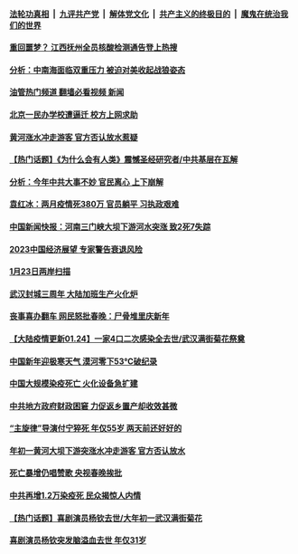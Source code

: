 ####  [法轮功真相](../../../../basic/blob/master/README.md?t=01250012) &nbsp;|&nbsp; [九评共产党](../../../../9ping.md/blob/master/README.md?t=01250012) &nbsp;|&nbsp; [解体党文化](../../../../jtdwh.md/blob/master/README.md?t=01250012)  &nbsp;|&nbsp; [共产主义的终极目的](../../../../gczydzjmd.md/blob/master/README.md?t=01250012) &nbsp;|&nbsp; [魔鬼在统治我们的世界](../../../../mgztzwmdsj.md/blob/master/README.md?t=01250012) 

#### [重回噩梦？ 江西抚州全员核酸检测通告登上热搜](../pages/prog204/a103633780.md?t=01250012) 

#### [分析：中南海面临双重压力 被迫对美收起战狼姿态](../pages/prog204/a103633708.md?t=01250012) 

#### [油管热门频道 翻墙必看视频 新闻](http://129.146.143.75:81/youtube.html?01250012)

#### [北京一民办学校遭逼迁 校方上网求助](../pages/prog204/a103633718.md?t=01250012) 

#### [黄河涨水冲走游客 官方否认放水惹疑](../pages/prog204/a103633717.md?t=01250012) 

#### [【热门话题】《为什么会有人类》震憾圣经研究者/中共基层在瓦解](../pages/prog204/a103633654.md?t=01250012) 




#### [分析：今年中共大事不妙 官民离心 上下崩解](../pages/prog204/a103633249.md?t=01250012) 

#### [袁红冰：两月疫情死380万 官员躺平 习执政艰难](../pages/prog204/a103633222.md?t=01250012) 

#### [中国新闻快报：河南三门峡大坝下游河水突涨 致2死7失踪](../pages/prog204/a103633221.md?t=01250012) 

#### [2023中国经济展望 专家警告衰退风险](../pages/prog204/a103633153.md?t=01250012) 

#### [1月23日两岸扫描](../pages/prog204/a103633156.md?t=01250012) 

#### [武汉封城三周年 大陆加班生产火化炉](../pages/prog204/a103633165.md?t=01250012) 

#### [丧事喜办翻车 网民怒批春晚：尸骨堆里庆新年](../pages/prog204/a103633104.md?t=01250012) 

#### [【大陆疫情更新01.24】一家4口二次感染全去世/武汉满街菊花祭奠](../pages/prog204/a103622164.md?t=01250012) 

#### [中国新年迎极寒天气 漠河零下53℃破纪录](../pages/prog204/a103633032.md?t=01250012) 

#### [中国大规模染疫死亡 火化设备急扩建](../pages/prog204/a103632961.md?t=01250012) 

#### [中共地方政府财政困窘 力促返乡置产却收效甚微](../pages/prog204/a103632957.md?t=01250012) 

#### [“主旋律”导演付宁猝死 年仅55岁 两天前还好好的](../pages/prog204/a103632944.md?t=01250012) 


#### [年初一黄河大坝下游突涨水冲走游客 官方否认放水](../pages/prog204/a103632805.md?t=01250012) 

#### [死亡暴增仍唱赞歌 央视春晚挨批](../pages/prog204/a103632699.md?t=01250012) 

#### [中共再增1.2万染疫死 民众揭惊人内情](../pages/prog204/a103632682.md?t=01250012) 

#### [【热门话题】喜剧演员杨钦去世/大年初一武汉满街菊花](../pages/prog204/a103632636.md?t=01250012) 




#### [喜剧演员杨钦突发脑溢血去世 年仅31岁](../pages/prog204/a103632129.md?t=01250012) 


<img src='http://gfw-breaker.win/goodnews/indexes/prog204.md' width='0px' height='0px'/>
